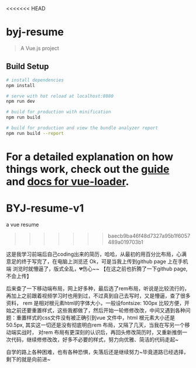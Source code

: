 <<<<<<< HEAD
# byj-resume

> A Vue.js project

## Build Setup

``` bash
# install dependencies
npm install

# serve with hot reload at localhost:8080
npm run dev

# build for production with minification
npm run build

# build for production and view the bundle analyzer report
npm run build --report
```

For a detailed explanation on how things work, check out the [guide](http://vuejs-templates.github.io/webpack/) and [docs for vue-loader](http://vuejs.github.io/vue-loader).
=======
# BYJ-resume-v1
a vue resume
>>>>>>> baecb9ba46f48d7327a95b1f6057489a019703b1

这是我学习前端后自己coding出来的简历，哈哈，从最初的用百分比布局，心满意足的终于写完了，在电脑上浏览还 Ok，可是当我上传到github page 上在手机端
浏览时就懵逼了，版式全乱，💔伤心~~ 【在这之前也折腾了一下github page,不会上传】

后来查了一下移动端布局，网上好多种，最后选了rem布局，听说是比较流行的，再加上之前跟着视频学习时也用到过，不过真到自己去写时，又是懵逼，查了很多资料，
rem 是相对根元素html的字体大小，一般设fontsize: 100px 比较方便，开始之前还要重置样式，这些我都做了，然后开始一轮修修改改，中间又遇到各种问题：重置样式的css文件没有被正确引到vue 文件中，html 根元素大小还是50.5px, 其实这一切还是没有彻底明白rem 布局，又隔了几天，当我在写另一个移动端实战时，
对rem 布局有更深刻的认识后，再回头修改简历时，又重新推倒一次代码，继续修修改改，好多不必要的样式，努力向优雅、简洁的代码走起~

自学的路上各种困难，也有各种恐惧，失落后还是继续努力~毕竟道路已经选择，剩下的就是向前进~
